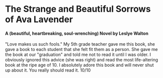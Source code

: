 # The Strange and Beautiful Sorrows of Ava Lavender
#### A (beautiful, heartbreaking, soul-wrenching) Novel by Leslye Walton

"Love makes us such fools." My 5th grade teacher gave me this book, she gave a book to each student that she felt fit them as a person. She gave me the book at our "graduation" and told me not to read it until I was older. I obviously ignored this advice (she was right) and read the most life-altering book at the ripe age of 10. I absolutely adore this book and will never shut up about it. You really should read it. 10/10
